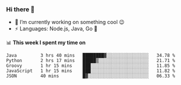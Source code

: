 ### Hi there 👋

<!--
**nodejh/nodejh** is a ✨ _special_ ✨ repository because its `README.md` (this file) appears on your GitHub profile.

Here are some ideas to get you started:

- 🔭 I’m currently working on ...
- 🌱 I’m currently learning ...
- 👯 I’m looking to collaborate on ...
- 🤔 I’m looking for help with ...
- 💬 Ask me about ...
- 📫 How to reach me: ...
- 😄 Pronouns: ...
- ⚡ Fun fact: ...
-->

- 🔭 I’m currently working on something cool :wink:
- ⚡ Languages: Node.js, Java, Go :thought_balloon:

📊 **This week I spent my time on**

<!--START_SECTION:waka-->
```text
Java         3 hrs 40 mins   ████████▓░░░░░░░░░░░░░░░░   34.78 % 
Python       2 hrs 17 mins   █████▒░░░░░░░░░░░░░░░░░░░   21.71 % 
Groovy       1 hr 15 mins    ███░░░░░░░░░░░░░░░░░░░░░░   11.85 % 
JavaScript   1 hr 15 mins    ███░░░░░░░░░░░░░░░░░░░░░░   11.82 % 
JSON         40 mins         █▓░░░░░░░░░░░░░░░░░░░░░░░   06.33 % 
```
<!--END_SECTION:waka-->


<!--
:traffic_light: **Visitors**

![visitors](https://visitor-badge.glitch.me/badge?page_id=nodejh.nodejh)
-->
